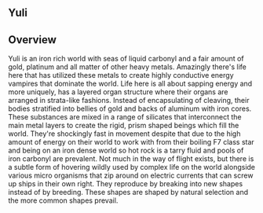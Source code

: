## Yuli

## Overview

Yuli is an iron rich world with seas of liquid carbonyl and a fair amount of gold, platinum and all matter of other heavy metals.
Amazingly there's life here that has utilized these metals to create highly conductive energy vampires that dominate the world.
Life here is all about sapping energy and more uniquely, has a layered organ structure where their organs are arranged in strata-like fashions.
Instead of encapsulating of cleaving, their bodies stratified into bellies of gold and backs of aluminum with iron cores.  
These substances are mixed in a range of silicates that interconnect the main metal layers to create the rigid, prism shaped beings which fill the world.
They're shockingly fast in movement despite that due to the high amount of energy on their world to work with from their boiling F7 class star and being on an iron dense world so hot rock is a tarry fluid and pools of iron carbonyl are prevalent.
Not much in the way of flight exists, but there is a subtle form of hovering wildly used by complex life on the world alongside various micro organisms that zip around on electric currents that can screw up ships in their own right.
They reproduce by breaking into new shapes instead of by breeding.  These shapes are shaped by natural selection and the more common shapes prevail.

